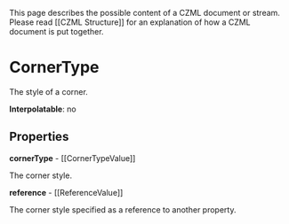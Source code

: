 This page describes the possible content of a CZML document or stream. Please read [[CZML Structure]] for an explanation of how a CZML document is put together.

# CornerType

The style of a corner.

**Interpolatable**: no

## Properties

**cornerType** - [[CornerTypeValue]]

The corner style.


**reference** - [[ReferenceValue]]

The corner style specified as a reference to another property.


